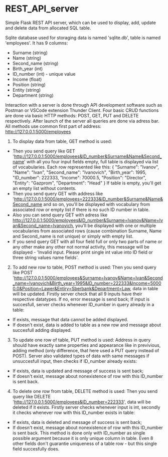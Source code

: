 # REST_API_server
Simple Flask REST API server, which can be used to display, add, update and delete data from allocated SQL table.

Sqlite database used for storaging data is named 'sqlite.db', table is named 'employees'. It has 9 columns:
- Surname (string)
- Name (string)
- Second_name (string)
- Birth_year (int)
- ID_number (int) - unique value
- Income (float)
- Position (string)
- Entity (string)
- Department (string)


Interaction with a server is done through API development software such as Postman or VSCode extension Thunder Client. Four basic CRUD functions are done via basic HTTP methods: POST, GET, PUT and DELETE respectively. 
After launch of the server all queries are done via adress bar.
All methods use common first part of address: http://127.0.0.1:5000/employees

1) To display data from table, GET method is used:
- Then you send query like GET 'http://127.0.0.1:5000/employees&ID_number&Surname&Name&Second_name' with all you four input fields empty, full table is displayed via list of vocabularies. Each row represented like this:
  {
    "Surname": "Ivanov",
    "Name": "Ivan",
    "Second_name": "Ivanovich",
    "Birth_year": 1995,
    "ID_number": 222333,
    "Income": 70000.5,
    "Position": "Director",
    "Entity": "Gazprom",
    "Department": "Head"
  }
  If table is empty, you'll get an empty list without contents.
 - Then you send query GET with address like 'http://127.0.0.1:5000/employees=222333&ID_number&Surname&Name&Second_name and so on, you'll be displayed with vocabulary from associated row or empty list if there is no such ID number in table.
 - Also you can send query GET with adress like http://127.0.0.1:5000/employees&ID_number&Surname=Ivanov&Name=Ivan&Second_name=Ivanovich, you'll be displayed with one or multiple vocabularies from associated rows (cause combination Surname, Name and Second_name is not unique) or simply with empty list.
 - If you send query GET with all four field full or only two parts of name or any other make any other not normal activity, this message will be displayed - 'Invalid input. Please print single int value into ID field or three string values name fields'.

2) To add new row to table, POST method is used:
 Then you send query like POST 'http://127.0.0.1:5000/employees&Surname=Ivanov&Name=Ivan&Second_name=Ivanovich&Birth_year=1995&ID_number=222333&Income=50000.0&Position=Lawer&Entiry=Sberbank&Department=Law, data in table will be updated. Firstly server check that all 9 inputs have their respective datatypes. If no, error message is send back; If input is succesfull, server checks whenever ID_number in query already in a table:
 - If exists, message that data cannot be added displayed.
 - If doesn't exist, data is added to table as a new row and message about succesfull adding displayed.
 
 
 3) To update one row of table, PUT method is used:
  Address in query should have exactly same properties and appearance like in previvious, adding method (only difference, that here used a PUT query instead of POST). Server also validated types of data with same messages if unsuccesfull input, then checks if ID_number already exists:
  - If exists, data is updated and message of success is sent back;
  - If doesn't exist, message about nonexistence of row with this ID_number is sent back.
 
 4) To delete one row from table, DELETE method is used:
 Then you send query like DELETE 'http://127.0.0.1:5000/employees&ID_number=222333', data will be deleted if it exists. Firstly server checks whenever input is int, secondly it checks whenever row with this ID_number exists in table:
 - If exists, data is deleted and message of success is sent back;
 - If doesn't exist, message about nonexistence of row with this ID_number is sent back.
 This method is done only with ID_number as single possible argument because it is only unique column in table. Even 8 other fields don't guarantie uniqueness of a table row - but this single field succesfully does.

